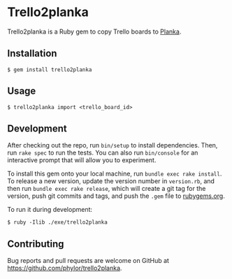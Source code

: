 # Trello2planka

Trello2planka is a Ruby gem to copy Trello boards to [Planka](https://planka.app).

## Installation

    $ gem install trello2planka

## Usage

    $ trello2planka import <trello_board_id>

## Development

After checking out the repo, run `bin/setup` to install dependencies. Then, run `rake spec` to run the tests. You can also run `bin/console` for an interactive prompt that will allow you to experiment.

To install this gem onto your local machine, run `bundle exec rake install`. To release a new version, update the version number in `version.rb`, and then run `bundle exec rake release`, which will create a git tag for the version, push git commits and tags, and push the `.gem` file to [rubygems.org](https://rubygems.org).

To run it during development:

    $ ruby -Ilib ./exe/trello2planka

## Contributing

Bug reports and pull requests are welcome on GitHub at https://github.com/phylor/trello2planka.

